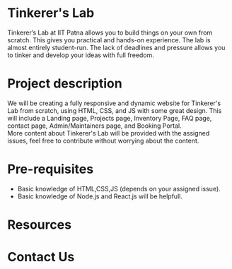 # Tinkerer's Lab
Tinkerer’s Lab at IIT Patna allows you to build things on your own from scratch. This gives you practical and hands-on experience. The lab is almost entirely student-run. The lack of deadlines and pressure allows you to tinker and develop your ideas with full freedom.


# Project description
We will be creating a fully responsive and dynamic website for Tinkerer's Lab from scratch, using HTML, CSS, and JS with some great design. This will include a Landing page, Projects page, Inventory Page, FAQ page, contact page, Admin/Maintainers page, and Booking Portal.  
More content about Tinkerer's Lab will be provided with the assigned issues, feel free to contribute without worrying about the content.


# Pre-requisites
* Basic knowledge of HTML,CSS,JS (depends on your assigned issue).
* Basic knowledge of Node.js and React.js will be helpfull.


# Resources


# Contact Us
